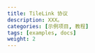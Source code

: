 ```yaml
---
title: TileLink 协议
description: XXX。
categories: [示例项目, 教程]
tags: [examples, docs]
weight: 2
---
```


